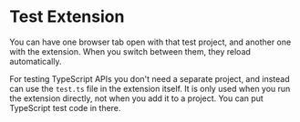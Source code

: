 # Test Extension

You can have one browser tab open with that test project, and another one with the extension. When you switch between them, they reload automatically.

For testing TypeScript APIs you don't need a separate project, and instead can
use the `test.ts` file in the extension itself. It is only used when you run the extension
directly, not when you add it to a project. You can put TypeScript test code in there.
